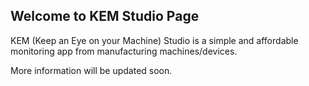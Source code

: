 ## Welcome to KEM Studio Page

KEM (Keep an Eye on your Machine) Studio is a simple and affordable monitoring app from manufacturing machines/devices.

More information will be updated soon.
